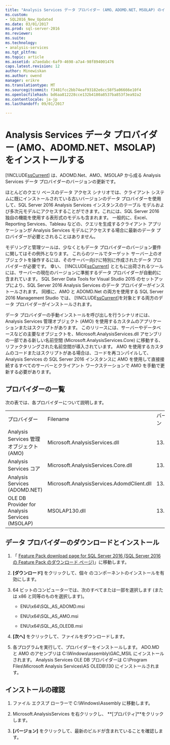 ```yaml
---
title: "Analysis Services データ プロバイダー (AMO、ADOMD.NET、MSOLAP) のインストール |Microsoft ドキュメント"
ms.custom:
- SQL2016_New_Updated
ms.date: 03/01/2017
ms.prod: sql-server-2016
ms.reviewer: 
ms.suite: 
ms.technology:
- analysis-services
ms.tgt_pltfrm: 
ms.topic: article
ms.assetid: a7aedabc-6af9-4698-a7a4-98f894001476
caps.latest.revision: 12
author: Minewiskan
ms.author: owend
manager: erikre
ms.translationtype: MT
ms.sourcegitcommit: f3481fcc2bb74eaf93182e6cc58f5a06666e10f4
ms.openlocfilehash: bd6aa812228cce132b4180a8537ba853f3ea92a2
ms.contentlocale: ja-jp
ms.lasthandoff: 09/01/2017

---
```

# <a name="install-analysis-services-data-providers-amo-adomdnet-msolap"></a>Analysis Services データ プロバイダー (AMO、ADOMD.NET、MSOLAP) をインストールする
  [!INCLUDE[ssCurrent](../../../includes/sscurrent-md.md)] は、ADOMD.Net、AMO、MSOLAP から成る Analysis Services データ プロバイダーのバージョンの更新です。  
  
 ほとんどのクエリ ベースのデータ アクセス シナリオでは、クライアント システムに既にインストールされている古いバージョンのデータ プロバイダーを使用して、SQL Server 2016 Analysis Services インスタンスのテーブル モデルおよび多次元モデルにアクセスすることができます。これには、SQL Server 2016 独自の機能を使用する表形式のモデルも含まれます。 一般的に、Excel、Reporting Services、Tableau などの、クエリを生成するクライアント アプリケーションが Analysis Services モデルにアクセスする場合に最新のデータ プロバイダーが必要とされることはありません。  
  
 モデリングと管理ツールは、少なくともデータ プロバイダーのバージョン要件に関してはその例外となります。 これらのツールでターゲット サーバー上のオブジェクトを操作するには、そのサーバー向けに特別に作成されたデータ プロバイダーが必要です。 幸い、 [!INCLUDE[ssCurrent](../../../includes/sscurrent-md.md)] とともに出荷されるツールには、サーバーの現在のバージョンに準拠するデータ プロバイダーが自動的に含まれています。  SQL Server Data Tools for Visual Studio 2015 のセットアップにより、SQL Server 2016 Analysis Services のデータ プロバイダーがインストールされます。 同様に、AMO と ADOMD.Net の両方を使用する SQL Server 2016 Management Studio では、 [!INCLUDE[ssCurrent](../../../includes/sscurrent-md.md)]を対象とする両方のデータ プロバイダーがインストールされます。  
  
 データ プロバイダーの手動インストールを呼び出しを行うシナリオには、Analysis Services 管理オブジェクト (AMO) を使用するカスタムのアプリケーションまたはスクリプトがあります。 このリリースには、サーバーやデータベースなどの主要なオブジェクトを、Microsoft.AnalysisServices.dll アセンブリの一部である新しい名前空間 (Microsoft.AnalysisServices.Core) に移動する、リファクタリングされた名前空間が導入されています。 AMO を使用するカスタムのコードまたはスクリプトがある場合は、コードを再コンパイルして、Analysis Services の SQL Server 2016 インスタンスに AMO を使用して直接接続するすべてのサーバーとクライアント ワークステーションで AMO を手動で更新する必要があります。  
  
## <a name="provider-list"></a>プロバイダーの一覧  
 次の表では、各プロバイダーについて説明します。  
  
||||  
|-|-|-|  
|プロバイダー|Filename|バージョン|  
|Analysis Services 管理オブジェクト (AMO)|Microsoft.AnalysisServices.dll|13.0.0.0|  
|Analysis Services コア|Microsoft.AnalysisServices.Core.dll|13.0.0.0|  
|Analysis Services (ADOMD.NET)|Microsoft.AnalysisServices.AdomdClient.dll|13.0.0.0|  
|OLE DB Provider for Analysis Services (MSOLAP)|MSOLAP130.dll|13.0.0.0|  
  
## <a name="download-and-install-data-provider"></a>データ プロバイダーのダウンロードとインストール  
  
1.  「 [Feature Pack download page for SQL Server 2016 (SQL Server 2016 の Feature Pack のダウンロード ページ)](http://go.microsoft.com/fwlink/?LinkID=398150)」に移動します。  
  
2.  **[ダウンロード]** をクリックして、個々 のコンポーネントのインストールを有効にします。  
  
3.  64 ビットのコンピューターでは、次のすべてまたは一部を選択します (または x86 と同等のものを選択します)。  
  
    -   ENU\x64\SQL_AS_ADOMD.msi  
  
    -   ENU\x64\SQL_AS_AMO.msi  
  
    -   ENU\x64\SQL_AS_OLEDB.msi  
  
4.  **[次へ]** をクリックして、ファイルをダウンロードします。  
  
5.  各プログラムを実行して、プロバイダーをインストールします。 ADO.MD と AMO のアセンブリは C:\Windows\assembly\GAC_MSIL にインストールされます。 Analysis Services OLE DB プロバイダーは C:\Program Files\Microsoft Analysis Services\AS OLEDB\130 にインストールされます。  
  
## <a name="verify-installation"></a>インストールの確認  
  
1.  ファイル エクスプ ローラーで C:\Windows\Assembly に移動します。  
  
2.  Microsoft.AnalysisServices を右クリックし、 **[プロパティ]**をクリックします。  
  
3.  **[バージョン]** をクリックして、最新のビルドが含まれていることを確認します。  
  
  
